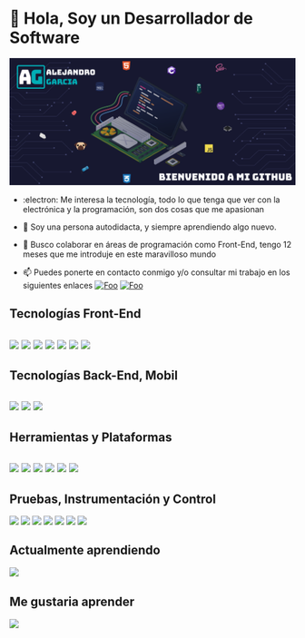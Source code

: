 # 👋 Hola, Soy un Desarrollador de Software
<img src="https://raw.githubusercontent.com/AletzMan/aletzman.github.io/4c59eea1d9f7a5b4a6a69df5437e4e657077b707/assets/images/background_github.svg"/>

- :electron: Me interesa la tecnología, todo lo que tenga que ver con la electrónica y la programación, son dos cosas que me apasionan

- 📖 Soy una persona autodidacta, y siempre aprendiendo algo nuevo.

- 🤝 Busco colaborar en áreas de programación como Front-End, tengo 12 meses que me introduje en este maravilloso mundo

- 📫 Puedes ponerte en contacto conmigo y/o consultar mi trabajo en los siguientes enlaces
[![Foo](https://img.shields.io/badge/LinkedIn-0077B5?style=for-the-badge&logo=linkedin&logoColor=white)](https://www.linkedin.com/in/alejandro-garcia-dev/)
[![Foo](https://img.shields.io/badge/portfolio-3B4254?style=for-the-badge&logo=portfolio&logoColor=white)](https://aletzman.github.io/)

## Tecnologías Front-End

<img src="https://img.shields.io/badge/-JavaScript-%23F7DF1E?style=for-the-badge&logo=javascript&logoColor=000"/> <img src="https://img.shields.io/badge/React-20232A?style=for-the-badge&logo=react&logoColor=61DAFB"/> <img src="https://img.shields.io/badge/next.js-000000?style=for-the-badge&logo=nextdotjs&logoColor=white"/> <img src="https://img.shields.io/badge/CSS3-1572B6?style=for-the-badge&logo=css3&logoColor=white"/> <img src="https://img.shields.io/badge/HTML5-E34F26?style=for-the-badge&logo=html5&logoColor=white"/> <img src="https://img.shields.io/badge/Pug-E3C29B?style=for-the-badge&logo=pug&logoColor=black"/> <img src=	"https://img.shields.io/badge/Sass-CC6699?style=for-the-badge&logo=sass&logoColor=white"/>
---

## Tecnologías Back-End, Mobil

<img src="https://img.shields.io/badge/C%23-239120?style=for-the-badge&logo=c-sharp&logoColor=white"/> <img src="https://img.shields.io/badge/MySQL-005C84?style=for-the-badge&logo=mysql&logoColor=white"/> <img src="https://img.shields.io/badge/.NET-512BD4?style=for-the-badge&logo=dotnet&logoColor=white"/> 
---

## Herramientas y Plataformas

<img src="https://img.shields.io/badge/Visual_Studio-5C2D91?style=for-the-badge&logo=visual%20studio&logoColor=white"/> <img src="https://img.shields.io/badge/VSCode-0078D4?style=for-the-badge&logo=visual%20studio%20code&logoColor=white"/> <img src="https://img.shields.io/badge/GIT-E44C30?style=for-the-badge&logo=git&logoColor=white"/> <img src="https://img.shields.io/badge/GitHub-100000?style=for-the-badge&logo=github&logoColor=white"/> <img src="https://img.shields.io/badge/Xamarin-3498DB?style=for-the-badge&logo=xamarin&logoColor=white"/> <img src="https://img.shields.io/badge/Windows-0078D6?style=for-the-badge&logo=windows&logoColor=white"/>    
---

## Pruebas, Instrumentación y Control

<img src="https://img.shields.io/badge/labview-FFE600?style=for-the-badge&logo=labview&logoColor=black"/> <img src="https://img.shields.io/badge/cvi-00979c?style=for-the-badge&logo=cvi&logoColor=white"/> <img src="https://img.shields.io/badge/teststand-00979c?style=for-the-badge&logo=teststand&logoColor=white"/> <img src="https://img.shields.io/badge/tia_portal-3B4254?style=for-the-badge&logo=siemens&logoColor=white"/> <img src="https://img.shields.io/badge/C-00599C?style=for-the-badge&logo=c&logoColor=white"/> <img src="https://img.shields.io/badge/C%23-239120?style=for-the-badge&logo=c-sharp&logoColor=white"/> <img src="https://img.shields.io/badge/arduino-00979C?style=for-the-badge&logo=arduino&logoColor=white"/>

## Actualmente aprendiendo

 <img src="https://img.shields.io/badge/Node.js-339933?style=for-the-badge&logo=nodedotjs&logoColor=white"/> 

## Me gustaria aprender

 <img src="https://img.shields.io/badge/Express.js-000000?style=for-the-badge&logo=express&logoColor=white"/> 
